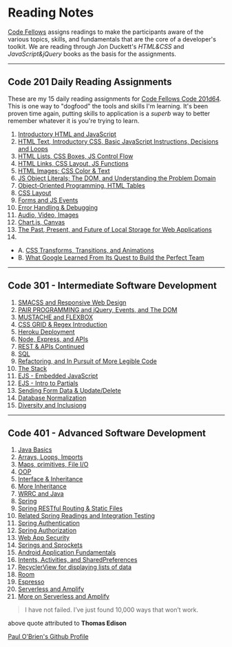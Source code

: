 # Reading Notes

[Code Fellows](https://www.codefellows.org/) assigns readings to make the participants aware of the various topics, skills, and fundamentals that are the core of a developer's toolkit. We are reading through Jon Duckett's _HTML&CSS_ and _JavaScript&jQuery_ books as the basis for the assignments.

--------------------

## Code 201 Daily Reading Assignments

These are my 15 daily reading assignments for [Code Fellows Code 201d64](https://canvas.instructure.com/courses/2048509/assignments/15183055?module_item_id=30849446). This is one way to "dogfood" the tools and skills I'm learning. It's been proven time again, putting skills to application is a _superb_ way to better remember whatever it is you're trying to learn.

1. [Introductory HTML and JavaScript](introductory-html-and-javascript.md)
2. [HTML Text, Introductory CSS, Basic JavaScript Instructions, Decisions and Loops](/CF201/201-class-02.md)
3. [HTML Lists, CSS Boxes, JS Control Flow](/CF201/class-03.md)
4. [HTML Links, CSS Layout, JS Functions](/CF201/class-04.md)
5. [HTML Images; CSS Color & Text](/CF201/class-05.md)
6. [JS Object Literals; The DOM, and Understanding the Problem Domain](/CF201/class-06.md)
7. [Object-Oriented Programming, HTML Tables](/CF201/class-07.md)
8. [CSS Layout](/CF201/class-08.md)
9. [Forms and JS Events](/CF201/class-09.md)
10. [Error Handling & Debugging](/CF201/class-10.md)
11. [Audio, Video, Images](/CF201/class-11.md)
12. [Chart.js, Canvas](/CF201/class-12.md)
13. [The Past, Present, and Future of Local Storage for Web Applications](/CF201/class-13.md)
14.
- A. [CSS Transforms, Transitions, and Animations](/CF201/class-14-a.md)
- B. [What Google Learned From Its Quest to Build the Perfect Team](/CF201/class-14-b.md)

-----------------------

## Code 301 - Intermediate Software Development

1. [SMACSS and Responsive Web Design](/CF301/301-reading-01.md)
2. [PAIR PROGRAMMING and jQuery, Events, and The DOM](/CF301/301-reading-02.md)
3. [MUSTACHE and FLEXBOX](/CF301/301-reading-03.md)
4. [CSS GRID & Regex Introduction](/CF301/301-reading-04.md)
5. [Heroku Deployment](/CF301/301-reading-05.md)
6. [Node, Express, and APIs](/CF301/301-reading-06.md)
7. [REST & APIs Continued](/CF301/301-reading-07.md)
8. [SQL](/CF301/301-reading-08.md)
9. [Refactoring, and In Pursuit of More Legible Code](/CF301/301-reading-09.md)
10. [The Stack](/CF301/301-reading-10.md)
11. [EJS - Embedded JavaScript](/CF301/301-reading-11.md)
12. [EJS - Intro to Partials](/CF301/301-reading-12.md)
13. [Sending Form Data & Update/Delete](/CF301/301-reading-13.md)
14. [Database Normalization](/CF301/301-reading-14.md)
15. [Diversity and Inclusiong](/CF301/301-reading-15.md)

----------------------

## Code 401 - Advanced Software Development

1. [Java Basics](/CF401/401-reading-01.md)
2. [Arrays, Loops, Imports](/CF401/401-reading-02.md)
3. [Maps, primitives, File I/O](/CF401/401-reading-03.md)
4. [OOP](/CF401/401-reading-04.md)
5. [Interface & Inheritance](/CF401/401-reading-05-06.md)
6. [More Inheritance](/CF401/401-reading-07.md)
7. [WRRC and Java](/CF401/401-reading-09.md)
8. [Spring](/CF401/401-reading-11.md)
9. [Spring RESTful Routing & Static Files](/CF401/401-reading-12.md)
10. [Related Spring Readings and Integration Testing](/CF401/401-reading-13.md)
11. [Spring Authentication](/CF401/401-reading-16.md)
12. [Spring Authorization](/CF401/401-reading-17.md)
13. [Web App Security](/CF401/401-reading-18.md)
14. [Springs and Sprockets](/CF401/401-reading-19.md)
15. [Android Application Fundamentals](/CF401/401-reading-26.md)
16. [Intents, Activities, and SharedPreferences](/CF401/401-reading-27.md)
17. [RecyclerView for displaying lists of data](/CF401/401-reading-28.md)
18. [Room](/CF401/401-reading-28.md)
19. [Espresso](/CF401/401-reading-31.md)
20. [Serverless and Amplify](/CF401/401-reading-32.md)
21. [More on Serverless and Amplify](/CF401/401-reading-32.md)

> I have not failed. I’ve just found 10,000 ways that won’t work.

above quote attributed to **Thomas Edison**

[Paul O'Brien's Github Profile](https://github.com/PVOBrien)
